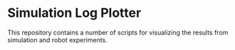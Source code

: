 # Simulation Log Plotter
This repository contains a number of scripts for visualizing the results from simulation and robot experiments.
